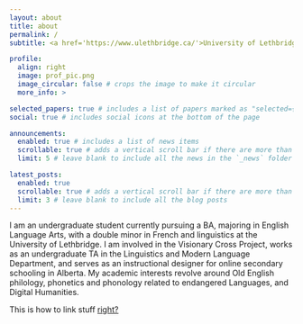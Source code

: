 ```yaml
---
layout: about
title: about
permalink: /
subtitle: <a href='https://www.ulethbridge.ca/'>University of Lethbridge</a>. <a href='https://ignitecentre.ca/'>Ignite Centre for eLearning</a>.

profile:
  align: right
  image: prof_pic.png
  image_circular: false # crops the image to make it circular
  more_info: >

selected_papers: true # includes a list of papers marked as "selected={true}"
social: true # includes social icons at the bottom of the page

announcements:
  enabled: true # includes a list of news items
  scrollable: true # adds a vertical scroll bar if there are more than 3 news items
  limit: 5 # leave blank to include all the news in the `_news` folder

latest_posts:
  enabled: true
  scrollable: true # adds a vertical scroll bar if there are more than 3 new posts items
  limit: 3 # leave blank to include all the blog posts
---
```


I am an undergraduate student currently pursuing a BA, majoring in English Language Arts, with a double minor in French and linguistics at the University of Lethbridge. I am involved in the Visionary Cross Project, works as an undergraduate TA in the Linguistics and Modern Language Department, and serves as an instructional designer for online secondary schooling in Alberta. My academic interests revolve around Old English philology, phonetics and phonology related to endangered Languages, and Digital Humanities.

This is how to link stuff [right?](https://www.humanitiesinnovationlab.ca/about-us)
